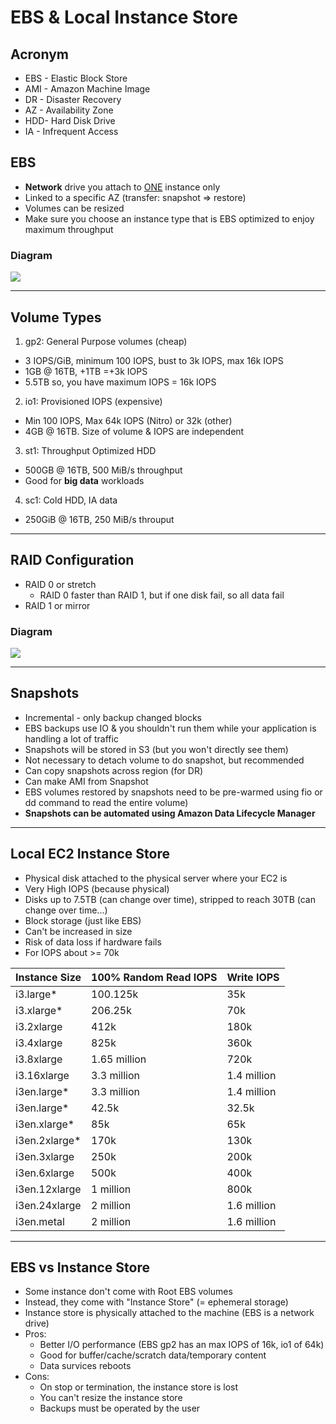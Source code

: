 # EBS & Local Instance Store

## Acronym
* EBS - Elastic Block Store
* AMI - Amazon Machine Image
* DR - Disaster Recovery
* AZ - Availability Zone
* HDD- Hard Disk Drive
* IA - Infrequent Access

## EBS
* **Network** drive you attach to <ins>ONE</ins> instance only
* Linked to a specific AZ (transfer: snapshot => restore)
* Volumes can be resized
* Make sure you choose an instance type that is EBS optimized to enjoy maximum throughput

### Diagram
[<img src="https://i.imgur.com/yXJ7Vr3.png">](https://i.imgur.com/yXJ7Vr3.png)

---

## Volume Types
1) gp2: General Purpose volumes (cheap)
  * 3 IOPS/GiB, minimum 100 IOPS, bust to 3k IOPS, max 16k IOPS
  * 1GB @ 16TB, +1TB =+3k IOPS
  * 5.5TB so, you have maximum IOPS = 16k IOPS
2) io1: Provisioned IOPS (expensive)
  * Min 100 IOPS, Max 64k IOPS (Nitro) or 32k (other)
  * 4GB @ 16TB. Size of volume & IOPS are independent
3) st1: Throughput Optimized HDD
  * 500GB @ 16TB, 500 MiB/s throughput
  * Good for **big data** workloads
4) sc1: Cold HDD, IA data
  * 250GiB @ 16TB, 250 MiB/s throuput
  
---

## RAID Configuration
* RAID 0 or stretch
  * RAID 0 faster than RAID 1, but if one disk fail, so all data fail
* RAID 1 or mirror

### Diagram
[<img src="https://i.imgur.com/aZWeM79.png">](https://i.imgur.com/aZWeM79.png)

---

## Snapshots
* Incremental - only backup changed blocks
* EBS backups use IO & you shouldn't run them while your application is handling a lot of traffic
* Snapshots will be stored in S3 (but you won't directly see them)
* Not necessary to detach volume to do snapshot, but recommended
* Can copy snapshots across region (for DR)
* Can make AMI from Snapshot
* EBS volumes restored by snapshots need to be pre-warmed using fio or dd command to read the entire volume)
* **Snapshots can be automated using Amazon Data Lifecycle Manager**

---

## Local EC2 Instance Store
* Physical disk attached to the physical server where your EC2 is
* Very High IOPS (because physical)
* Disks up to 7.5TB (can change over time), stripped to reach 30TB (can change over time...)
* Block storage (just like EBS)
* Can't be increased in size
* Risk of data loss if hardware fails
* For IOPS about >= 70k 

| Instance Size | 100% Random Read IOPS | Write IOPS  |
|---------------|-----------------------|-------------|
| i3.large*     | 100.125k              | 35k         |
| i3.xlarge*    | 206.25k               | 70k         |
| i3.2xlarge    | 412k                  | 180k        |
| i3.4xlarge    | 825k                  | 360k        |
| i3.8xlarge    | 1.65 million          | 720k        |
| i3.16xlarge   | 3.3 million           | 1.4 million |
| i3en.large*   | 3.3 million           | 1.4 million |
| i3en.large*   | 42.5k                 | 32.5k       |
| i3en.xlarge*  | 85k                   | 65k         |
| i3en.2xlarge* | 170k                  | 130k        |
| i3en.3xlarge  | 250k                  | 200k        |
| i3en.6xlarge  | 500k                  | 400k        |
| i3en.12xlarge | 1 million             | 800k        |
| i3en.24xlarge | 2 million             | 1.6 million |
| i3en.metal    | 2 million             | 1.6 million |


---

## EBS vs Instance Store
* Some instance don't come with Root EBS volumes
* Instead, they come with "Instance Store" (= ephemeral storage)
* Instance store is physically attached to the machine (EBS is a network drive)
* Pros:
  * Better I/O performance (EBS gp2 has an max IOPS of 16k, io1 of 64k)
  * Good for buffer/cache/scratch data/temporary content
  * Data survices reboots
* Cons:
  * On stop or termination, the instance store is lost
  * You can't resize the instance store
  * Backups must be operated by the user
